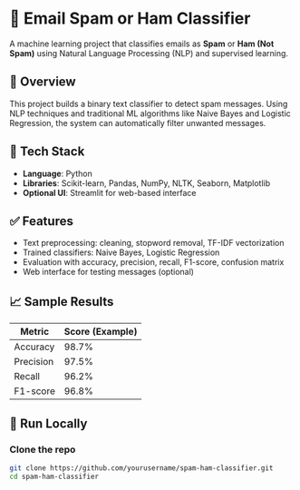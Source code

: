# 📧 Email Spam or Ham Classifier

A machine learning project that classifies emails as **Spam** or **Ham (Not Spam)** using Natural Language Processing (NLP) and supervised learning.

## 🚀 Overview

This project builds a binary text classifier to detect spam messages. Using NLP techniques and traditional ML algorithms like Naive Bayes and Logistic Regression, the system can automatically filter unwanted messages.

## 🧰 Tech Stack

- **Language**: Python  
- **Libraries**: Scikit-learn, Pandas, NumPy, NLTK, Seaborn, Matplotlib  
- **Optional UI**: Streamlit for web-based interface

## ✅ Features

- Text preprocessing: cleaning, stopword removal, TF-IDF vectorization
- Trained classifiers: Naive Bayes, Logistic Regression
- Evaluation with accuracy, precision, recall, F1-score, confusion matrix
- Web interface for testing messages (optional)

## 📈 Sample Results

| Metric     | Score (Example) |
|------------|-----------------|
| Accuracy   | 98.7%           |
| Precision  | 97.5%           |
| Recall     | 96.2%           |
| F1-score   | 96.8%           |

## 🧪 Run Locally

### Clone the repo
```bash
git clone https://github.com/yourusername/spam-ham-classifier.git
cd spam-ham-classifier

